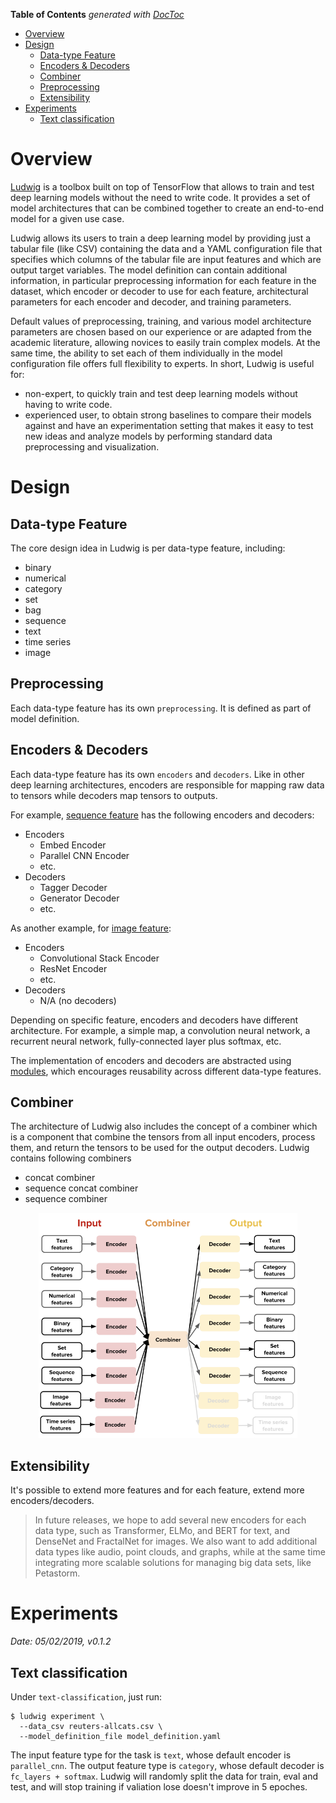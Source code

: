 <!-- START doctoc generated TOC please keep comment here to allow auto update -->
<!-- DON'T EDIT THIS SECTION, INSTEAD RE-RUN doctoc TO UPDATE -->
**Table of Contents**  *generated with [DocToc](https://github.com/thlorenz/doctoc)*

- [Overview](#overview)
- [Design](#design)
  - [Data-type Feature](#data-type-feature)
  - [Encoders & Decoders](#encoders--decoders)
  - [Combiner](#combiner)
  - [Preprocessing](#preprocessing)
  - [Extensibility](#extensibility)
- [Experiments](#experiments)
  - [Text classification](#text-classification)

<!-- END doctoc generated TOC please keep comment here to allow auto update -->

# Overview

[Ludwig](https://github.com/uber/ludwig) is a toolbox built on top of TensorFlow that allows to
train and test deep learning models without the need to write code. It provides a set of model
architectures that can be combined together to create an end-to-end model for a given use case.

Ludwig allows its users to train a deep learning model by providing just a tabular file (like CSV)
containing the data and a YAML configuration file that specifies which columns of the tabular file
are input features and which are output target variables. The model definition can contain additional
information, in particular preprocessing information for each feature in the dataset, which encoder
or decoder to use for each feature, architectural parameters for each encoder and decoder, and
training parameters.

Default values of preprocessing, training, and various model architecture parameters are chosen
based on our experience or are adapted from the academic literature, allowing novices to easily
train complex models. At the same time, the ability to set each of them individually in the model
configuration file offers full flexibility to experts. In short, Ludwig is useful for:
- non-expert, to quickly train and test deep learning models without having to write code.
- experienced user, to obtain strong baselines to compare their models against and have an
  experimentation setting that makes it easy to test new ideas and analyze models by performing
  standard data preprocessing and visualization.

# Design

## Data-type Feature

The core design idea in Ludwig is per data-type feature, including:
- binary
- numerical
- category
- set
- bag
- sequence
- text
- time series
- image

## Preprocessing

Each data-type feature has its own `preprocessing`. It is defined as part of model definition.

## Encoders & Decoders

Each data-type feature has its own  `encoders` and `decoders`. Like in other deep learning
architectures, encoders are responsible for mapping raw data to tensors while decoders map tensors
to outputs.

For example, [sequence feature](https://github.com/uber/ludwig/blob/v0.1.2/ludwig/features/sequence_feature.py)
has the following encoders and decoders:
- Encoders
  - Embed Encoder
  - Parallel CNN Encoder
  - etc.
- Decoders
  - Tagger Decoder
  - Generator Decoder
  - etc.

As another example, for [image feature](https://github.com/uber/ludwig/blob/v0.1.2/ludwig/features/image_feature.py):
- Encoders
  - Convolutional Stack Encoder
  - ResNet Encoder
  - etc.
- Decoders
  - N/A (no decoders)

Depending on specific feature, encoders and decoders have different architecture. For example, a
simple map, a convolution neural network, a recurrent neural network, fully-connected layer plus
softmax, etc.

The implementation of encoders and decoders are abstracted using [modules](https://github.com/uber/ludwig/tree/v0.1.2/ludwig/models/modules),
which encourages reusability across different data-type features.

## Combiner

The architecture of Ludwig also includes the concept of a combiner which is a component that combine
the tensors from all input encoders, process them, and return the tensors to be used for the output
decoders. Ludwig contains following combiners
- concat combiner
- sequence concat combiner
- sequence combiner

<p align="center"><img src="./assets/arch.png" height="360px" width="auto"></p>

## Extensibility

It's possible to extend more features and for each feature, extend more encoders/decoders.

> In future releases, we hope to add several new encoders for each data type, such as Transformer,
> ELMo, and BERT for text, and DenseNet and FractalNet for images. We also want to add additional
> data types like audio, point clouds, and graphs, while at the same time integrating more scalable
> solutions for managing big data sets, like Petastorm.

# Experiments

*Date: 05/02/2019, v0.1.2*

## Text classification

Under `text-classification`, just run:

```
$ ludwig experiment \
  --data_csv reuters-allcats.csv \
  --model_definition_file model_definition.yaml
```

The input feature type for the task is `text`, whose default encoder is `parallel_cnn`. The output
feature type is `category`, whose default decoder is `fc_layers + softmax`. Ludwig will randomly
split the data for train, eval and test, and will stop training if valiation lose doesn't improve
in 5 epoches.
